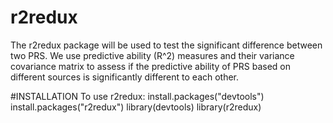# r2redux
The r2redux package will be used to test the significant difference between two PRS. We use predictive ability (R^2) measures and their variance covariance matrix to assess if the predictive ability of PRS based on different sources is significantly different to each other. 

#INSTALLATION
To use r2redux:
install.packages("devtools")
install.packages("r2redux")
library(devtools)
library(r2redux)
